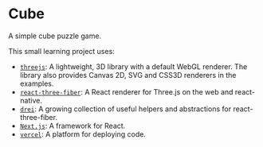 # Cube

A simple cube puzzle game.

This small learning project uses:

- [`threejs`](https://github.com/mrdoob/three.js/): A lightweight, 3D library with a default WebGL renderer. The library also provides Canvas 2D, SVG and CSS3D renderers in the examples.
- [`react-three-fiber`](https://github.com/pmndrs/react-three-fiber): A React renderer for Three.js on the web and react-native.
- [`drei`](https://github.com/pmndrs/drei): A growing collection of useful helpers and abstractions for react-three-fiber.
- [`Next.js`](https://github.com/vercel/next.js): A framework for React.
- [`vercel`](https://github.com/vercel/vercel): A platform for deploying code.
